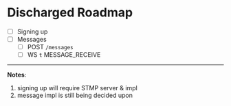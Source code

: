 # Discharged Roadmap

- [ ] Signing up
- [ ] Messages
  - [ ] POST `/messages`
  - [ ] WS `t` MESSAGE_RECEIVE

---
**Notes**:

1. signing up will require STMP server & impl
1. message impl is still being decided upon

